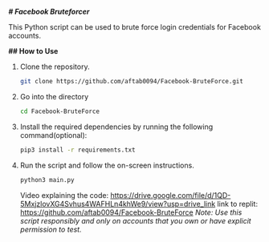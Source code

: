 ***# Facebook Bruteforcer***

This Python script can be used to brute force login credentials for Facebook accounts.

**## How to Use**
1. Clone the repository.
    ```bash
    git clone https://github.com/aftab0094/Facebook-BruteForce.git
2.  Go into the directory
     ```bash
     cd Facebook-BruteForce
     ```
4. Install the required dependencies by running the following command(optional):
     ```bash
     pip3 install -r requirements.txt 
     ```
5. Run the script and follow the on-screen instructions.
     ```bash
     python3 main.py
     ```
   Video explaining the code: https://drive.google.com/file/d/1QD-5MxjzlovXG4Svhus4WAFHLn4khWe9/view?usp=drive_link
link to replit:
https://github.com/aftab0094/Facebook-BruteForce
_Note: Use this script responsibly and only on accounts that you own or have explicit permission to test._
